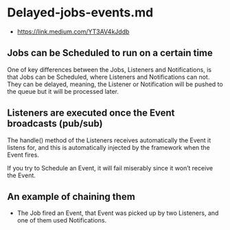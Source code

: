 # Delayed-jobs-events.md

*  https://link.medium.com/YT3AV4kJddb

## Jobs can be Scheduled to run on a certain time 
One of key differences between the Jobs, Listeners and Notifications, is that Jobs can be Scheduled, where Listeners and Notifications can not. They can be delayed, meaning, the Listener or Notification will be pushed to the queue but it will be processed later.

## Listeners are executed once the Event broadcasts (pub/sub) 

The handle() method of the Listeners receives automatically the Event it listens for, and this is automatically injected by the framework when the Event fires.

If you try to Schedule an Event, it will fail miserably since it won’t receive the Event.

## An example of chaining them 

* The Job fired an Event, that Event was picked up by two Listeners, and one of them used Notifications. 
